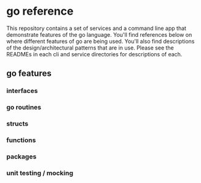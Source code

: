 # go reference

This repository contains a set of services and a command line app that demonstrate features of the go language. You'll find references below on where different features of go are being used. You'll also find descriptions of the design/architectural patterns that are in use. Please see the READMEs in each cli and service directories for descriptions of each. 

## go features

### interfaces

### go routines

### structs

### functions

### packages

### unit testing / mocking
